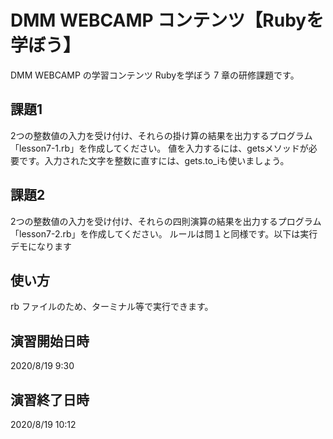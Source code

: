 # DMM WEBCAMP コンテンツ【Rubyを学ぼう】

DMM WEBCAMP の学習コンテンツ Rubyを学ぼう 7 章の研修課題です。

## 課題1
2つの整数値の入力を受け付け、それらの掛け算の結果を出力するプログラム「lesson7-1.rb」を作成してください。
値を入力するには、getsメソッドが必要です。入力された文字を整数に直すには、gets.to_iも使いましょう。

## 課題2
2つの整数値の入力を受け付け、それらの四則演算の結果を出力するプログラム「lesson7-2.rb」を作成してください。
ルールは問１と同様です。以下は実行デモになります

## 使い方

rb ファイルのため、ターミナル等で実行できます。

## 演習開始日時

2020/8/19 9:30

## 演習終了日時

2020/8/19 10:12